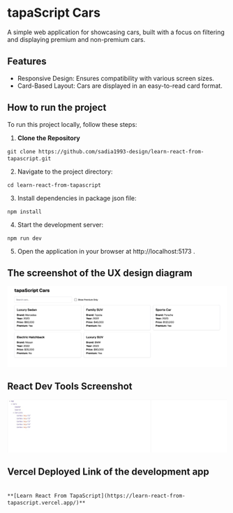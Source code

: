 # tapaScript Cars

A simple web application for showcasing cars, built with a focus on filtering and displaying premium and non-premium cars. 

## Features

- Responsive Design: Ensures compatibility with various screen sizes.
- Card-Based Layout: Cars are displayed in an easy-to-read card format.

## How to run the project

To run this project locally, follow these steps:

1. **Clone the Repository**  

``` 
git clone https://github.com/sadia1993-design/learn-react-from-tapascript.git
```

2. Navigate to the project directory:

``` 
cd learn-react-from-tapascript
```

3. Install dependencies in package json file:

``` 
npm install
```

4. Start the development server:

``` 
npm run dev
```

5. Open the application in your browser at http://localhost:5173 .


## The screenshot of the UX design diagram

![tapaScript Cars](./cars.png)

## React Dev Tools Screenshot

![ React Dev Tool ](./react_dev_tool.jpg)

## Vercel Deployed Link of the development app

``` 

**[Learn React From TapaScript](https://learn-react-from-tapascript.vercel.app/)**

```

